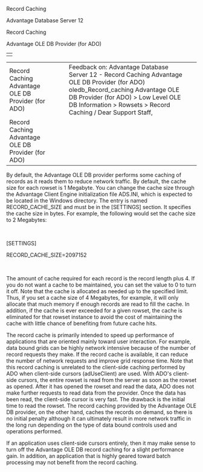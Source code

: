 Record Caching




Advantage Database Server 12  

Record Caching

Advantage OLE DB Provider (for ADO)

|  |
| --- |
|  |

|  |  |  |  |  |
| --- | --- | --- | --- | --- |
| Record Caching  Advantage OLE DB Provider (for ADO) |  |  | Feedback on: Advantage Database Server 12 - Record Caching Advantage OLE DB Provider (for ADO) oledb\_Record\_caching Advantage OLE DB Provider (for ADO) > Low Level OLE DB Information > Rowsets > Record Caching / Dear Support Staff, |  |
| Record Caching  Advantage OLE DB Provider (for ADO) |  |  |  |  |

By default, the Advantage OLE DB provider performs some caching of records as it reads them to reduce network traffic. By default, the cache size for each rowset is 1 Megabyte. You can change the cache size through the Advantage Client Engine initialization file ADS.INI, which is expected to be located in the Windows directory. The entry is named RECORD\_CACHE\_SIZE and must be in the [SETTINGS] section. It specifies the cache size in bytes. For example, the following would set the cache size to 2 Megabytes:

 

[SETTINGS]

RECORD\_CACHE\_SIZE=2097152

 

The amount of cache required for each record is the record length plus 4. If you do not want a cache to be maintained, you can set the value to 0 to turn it off. Note that the cache is allocated as needed up to the specified limit. Thus, if you set a cache size of 4 Megabytes, for example, it will only allocate that much memory if enough records are read to fill the cache. In addition, if the cache is ever exceeded for a given rowset, the cache is eliminated for that rowset instance to avoid the cost of maintaining the cache with little chance of benefiting from future cache hits.

The record cache is primarily intended to speed up performance of applications that are oriented mainly toward user interaction. For example, data bound grids can be highly network intensive because of the number of record requests they make. If the record cache is available, it can reduce the number of network requests and improve grid response time. Note that this record caching is unrelated to the client-side caching performed by ADO when client-side cursors (adUseClient) are used. With ADO's client-side cursors, the entire rowset is read from the server as soon as the rowset as opened. After it has opened the rowset and read the data, ADO does not make further requests to read data from the provider. Once the data has been read, the client-side cursor is very fast. The drawback is the initial time to read the rowset. The record caching provided by the Advantage OLE DB provider, on the other hand, caches the records on demand, so there is no initial penalty although it can ultimately result in more network traffic in the long run depending on the type of data bound controls used and operations performed.

If an application uses client-side cursors entirely, then it may make sense to turn off the Advantage OLE DB record caching for a slight performance gain. In addition, an application that is highly geared toward batch processing may not benefit from the record caching.